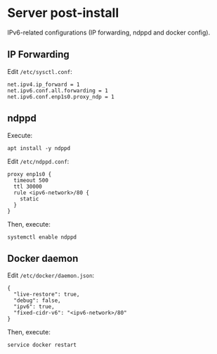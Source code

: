# Server post-install

IPv6-related configurations (IP forwarding, ndppd and docker config).


## IP Forwarding

Edit `/etc/sysctl.conf`:
```
net.ipv4.ip_forward = 1
net.ipv6.conf.all.forwarding = 1
net.ipv6.conf.enp1s0.proxy_ndp = 1
```


## ndppd

Execute:
```
apt install -y ndppd
```

Edit `/etc/ndppd.conf`:

```
proxy enp1s0 {
  timeout 500
  ttl 30000
  rule <ipv6-network>/80 {
    static
  }
}
```

Then, execute:

```
systemctl enable ndppd
```

## Docker daemon

Edit `/etc/docker/daemon.json`:
```
{
  "live-restore": true,
  "debug": false,
  "ipv6": true,
  "fixed-cidr-v6": "<ipv6-network>/80"
}
```

Then, execute:
```
service docker restart
```
